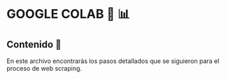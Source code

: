 # GOOGLE COLAB :round_pushpin: :bar_chart:

## Contenido :dart:

En este archivo encontrarás los pasos detallados que se siguieron para el proceso de web scraping.
